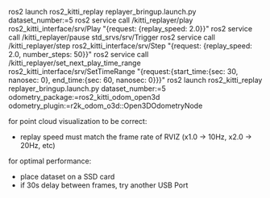 ros2 launch ros2_kitti_replay replayer_bringup.launch.py dataset_number:=5
ros2 service call /kitti_replayer/play ros2_kitti_interface/srv/Play "{request: {replay_speed: 2.0}}"
ros2 service call /kitti_replayer/pause std_srvs/srv/Trigger
ros2 service call /kitti_replayer/step ros2_kitti_interface/srv/Step "{request: {replay_speed: 2.0, number_steps: 50}}"
ros2 service call /kitti_replayer/set_next_play_time_range ros2_kitti_interface/srv/SetTimeRange "{request:{start_time:{sec: 30, nanosec: 0}, end_time:{sec: 60, nanosec: 0}}}"
ros2 launch ros2_kitti_replay replayer_bringup.launch.py dataset_number:=5 odometry_package:=ros2_kitti_odom_open3d odometry_plugin:=r2k_odom_o3d::Open3DOdometryNode



for point cloud visualization to be correct:
- replay speed must match the frame rate of RVIZ (x1.0 -> 10Hz, x2.0 -> 20Hz, etc)


for optimal performance:
- place dataset on a SSD card
- if 30s delay between frames, try another USB Port
